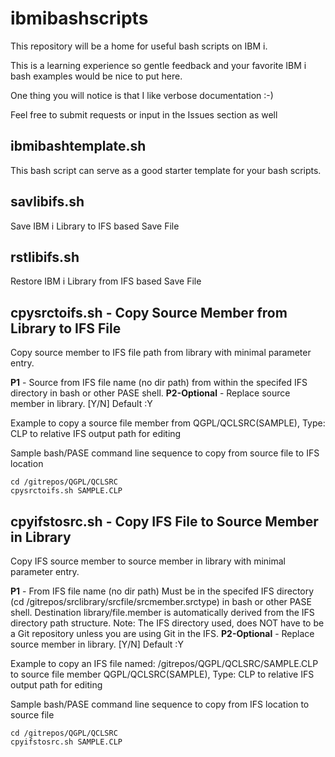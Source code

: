 # ibmibashscripts
This repository will be a home for useful bash scripts on IBM i.

This is a learning experience so gentle feedback and your favorite IBM i bash examples would be nice to put here.

One thing you will notice is that I like verbose documentation :-)

Feel free to submit requests or input in the Issues section as well

## ibmibashtemplate.sh
This bash script can serve as a good starter template for your bash scripts. 

## savlibifs.sh
Save IBM i Library to IFS based Save File

## rstlibifs.sh
Restore IBM i Library from IFS based Save File

## cpysrctoifs.sh - Copy Source Member from Library to IFS File
Copy source member to IFS file path from library with minimal parameter entry.  

**P1** - Source from IFS file name (no dir path) from within the specifed IFS directory in bash or other PASE shell.
**P2-Optional** - Replace source member in library. [Y/N] Default :Y

Example to copy a source file member from QGPL/QCLSRC(SAMPLE), Type: CLP to relative IFS output path for editing

Sample bash/PASE command line sequence to copy from source file to IFS location
```
cd /gitrepos/QGPL/QCLSRC
cpysrctoifs.sh SAMPLE.CLP
```

## cpyifstosrc.sh - Copy IFS File to Source Member in Library
Copy IFS source member to source member in library with minimal parameter entry.  

**P1** - From IFS file name (no dir path) Must be in the specifed IFS directory (cd /gitrepos/srclibrary/srcfile/srcmember.srctype) in bash or other PASE shell. Destination library/file.member is automatically derived from the IFS directory path structure.  Note: The IFS directory used, does NOT have to be a Git repository unless you are using Git in the IFS.
**P2-Optional** - Replace source member in library. [Y/N] Default :Y

Example to copy an IFS file named: /gitrepos/QGPL/QCLSRC/SAMPLE.CLP to source file member QGPL/QCLSRC(SAMPLE), Type: CLP to relative IFS output path for editing

Sample bash/PASE command line sequence to copy from IFS location to source file
```
cd /gitrepos/QGPL/QCLSRC
cpyifstosrc.sh SAMPLE.CLP
```
